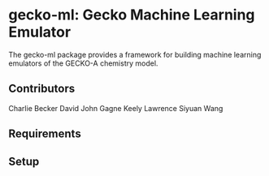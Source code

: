 # gecko-ml: Gecko Machine Learning Emulator

The gecko-ml package provides a framework for building machine learning
emulators of the GECKO-A chemistry model.

## Contributors
Charlie Becker
David John Gagne
Keely Lawrence
Siyuan Wang

## Requirements

## Setup
